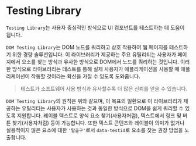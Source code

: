 # Testing Library

`Testing Library`는 사용자 중심적인 방식으로 UI 컴포넌트를 테스트하는 데 도움이 됩니다.

`DOM Testing Library`는 DOM 노드를 쿼리하고 상호 작용하여 웹 페이지를 테스트하기 위한 경량 솔루션입니다. 이 라이브러리가 제공하는 주요 유틸리티는 사용자가 페이지에서 요소를 찾는 방식과 유사한 방식으로 DOM에서 노드를 쿼리하는 것입니다. 이러한 방식으로 라이브러리는 테스트를 통해 실제 사용자가 애플리케이션을 사용할 때 애플리케이션이 작동할 것이라는 확신을 가질 수 있도록 도와줍니다.

> 테스트가 소프트웨어 사용 방식과 유사할수록 더 많은 신뢰를 얻을 수 있습니다.

`DOM Testing Library`의 원칙은 위와 같으며, 이 목표의 일환으로 이 라이브러리가 제공하는 유틸리티는 사용자가 사용하는 것과 동일한 방식으로 DOM을 쉽게 쿼리할 수 있도록 지원합니다. 레이블 텍스트로 양식 요소 찾기(사용자처럼), 텍스트에서 링크 및 버튼 찾기(사용자처럼) 등이 가능합니다. 또한 텍스트 콘텐츠와 레이블이 의미가 없거나 실용적이지 않은 요소에 대한 `'탈출구'`로서 `data-testid`로 요소를 찾는 권장 방법을 노출합니다.
